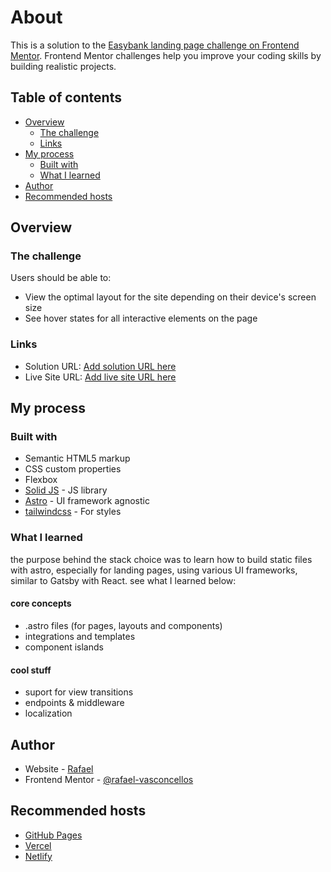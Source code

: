 # About

This is a solution to the [Easybank landing page challenge on Frontend Mentor](https://www.frontendmentor.io/challenges/easybank-landing-page-WaUhkoDN). Frontend Mentor challenges help you improve your coding skills by building realistic projects. 

## Table of contents

- [Overview](#overview)
  - [The challenge](#the-challenge)
  - [Links](#links)
- [My process](#my-process)
  - [Built with](#built-with)
  - [What I learned](#what-i-learned)
- [Author](#author)
- [Recommended hosts](#recommended-hosts)

## Overview

### The challenge

Users should be able to:

- View the optimal layout for the site depending on their device's screen size
- See hover states for all interactive elements on the page

### Links

- Solution URL: [Add solution URL here](https://your-solution-url.com)
- Live Site URL: [Add live site URL here](https://your-live-site-url.com)

## My process

### Built with

- Semantic HTML5 markup
- CSS custom properties
- Flexbox
- [Solid JS](https://docs.solidjs.com/quick-start) - JS library
- [Astro](https://docs.astro.build/en/concepts/why-astro/) - UI framework agnostic
- [tailwindcss](https://tailwindcss.com/docs/installation) - For styles

### What I learned
the purpose behind the stack choice was to learn how to build static files with astro, especially for landing pages, using various UI frameworks, similar to Gatsby with React. see what I learned below:

#### core concepts
+ .astro files (for pages, layouts and components)
+ integrations and templates
+ component islands

#### cool stuff
+ suport for view transitions
+ endpoints & middleware
+ localization

## Author

- Website - [Rafael](https://rafael-vasconcellos.github.io/)
- Frontend Mentor - [@rafael-vasconcellos](https://www.frontendmentor.io/profile/rafael-vasconcellos)

## Recommended hosts

- [GitHub Pages](https://pages.github.com/)
- [Vercel](https://vercel.com/)
- [Netlify](https://www.netlify.com/)



